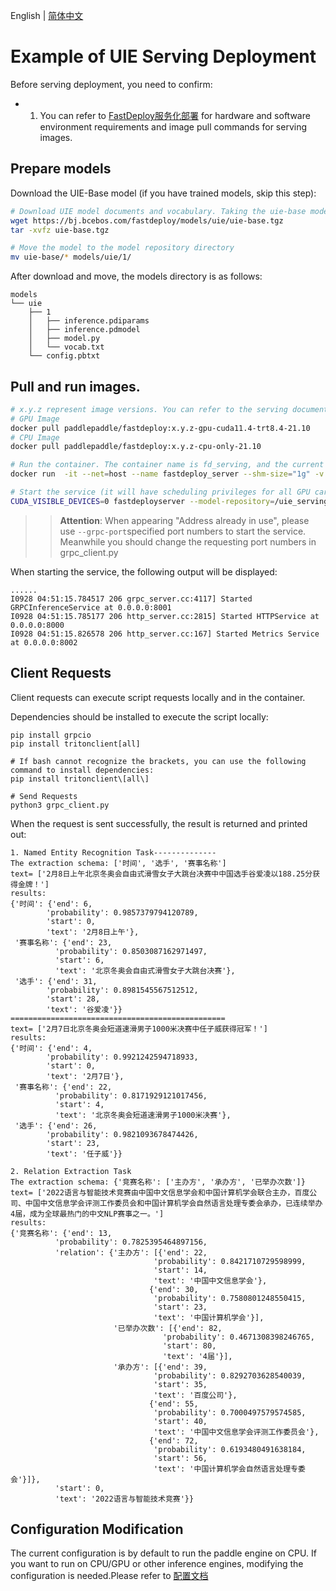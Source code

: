 English | [简体中文](README_CN.md) 

# Example of UIE Serving Deployment

Before serving deployment, you need to confirm:

- 1. You can refer to [FastDeploy服务化部署](../../../../../serving/README_CN.md) for hardware and software environment requirements and image pull commands for serving images.

## Prepare models

Download the UIE-Base model (if you have trained models, skip this step):
```bash
# Download UIE model documents and vocabulary. Taking the uie-base model as an example
wget https://bj.bcebos.com/fastdeploy/models/uie/uie-base.tgz
tar -xvfz uie-base.tgz

# Move the model to the model repository directory
mv uie-base/* models/uie/1/
```

After download and move, the models directory is as follows:

```
models
└── uie
    ├── 1
    │   ├── inference.pdiparams
    │   ├── inference.pdmodel
    │   ├── model.py
    │   └── vocab.txt
    └── config.pbtxt
```

## Pull and run images.
```bash
# x.y.z represent image versions. You can refer to the serving documents to replace them with numbers
# GPU Image
docker pull paddlepaddle/fastdeploy:x.y.z-gpu-cuda11.4-trt8.4-21.10
# CPU Image
docker pull paddlepaddle/fastdeploy:x.y.z-cpu-only-21.10

# Run the container. The container name is fd_serving, and the current directory is mounted as the container's /uie_serving directory
docker run  -it --net=host --name fastdeploy_server --shm-size="1g" -v `pwd`/:/uie_serving paddlepaddle/fastdeploy:x.y.z-gpu-cuda11.4-trt8.4-21.10 bash

# Start the service (it will have scheduling privileges for all GPU cards without setting the CUDA_VISIBLE_DEVICES environment variable)
CUDA_VISIBLE_DEVICES=0 fastdeployserver --model-repository=/uie_serving/models --backend-config=python,shm-default-byte-size=10485760
```

>> **Attention**: When appearing "Address already in use", please use `--grpc-port`specified port numbers to start the service. Meanwhile you should change the requesting port numbers in grpc_client.py

When starting the service, the following output will be displayed:
```
......
I0928 04:51:15.784517 206 grpc_server.cc:4117] Started GRPCInferenceService at 0.0.0.0:8001
I0928 04:51:15.785177 206 http_server.cc:2815] Started HTTPService at 0.0.0.0:8000
I0928 04:51:15.826578 206 http_server.cc:167] Started Metrics Service at 0.0.0.0:8002
```


## Client Requests
Client requests can execute script requests locally and in the container.

Dependencies should be installed to execute the script locally:
```
pip install grpcio
pip install tritonclient[all]

# If bash cannot recognize the brackets, you can use the following command to install dependencies:
pip install tritonclient\[all\]

# Send Requests
python3 grpc_client.py
```

When the request is sent successfully, the result is returned and printed out:
```
1. Named Entity Recognition Task--------------
The extraction schema: ['时间', '选手', '赛事名称']
text= ['2月8日上午北京冬奥会自由式滑雪女子大跳台决赛中中国选手谷爱凌以188.25分获得金牌！']
results:
{'时间': {'end': 6,
        'probability': 0.9857379794120789,
        'start': 0,
        'text': '2月8日上午'},
 '赛事名称': {'end': 23,
          'probability': 0.8503087162971497,
          'start': 6,
          'text': '北京冬奥会自由式滑雪女子大跳台决赛'},
 '选手': {'end': 31,
        'probability': 0.8981545567512512,
        'start': 28,
        'text': '谷爱凌'}}
================================================
text= ['2月7日北京冬奥会短道速滑男子1000米决赛中任子威获得冠军！']
results:
{'时间': {'end': 4,
        'probability': 0.9921242594718933,
        'start': 0,
        'text': '2月7日'},
 '赛事名称': {'end': 22,
          'probability': 0.8171929121017456,
          'start': 4,
          'text': '北京冬奥会短道速滑男子1000米决赛'},
 '选手': {'end': 26,
        'probability': 0.9821093678474426,
        'start': 23,
        'text': '任子威'}}

2. Relation Extraction Task
The extraction schema: {'竞赛名称': ['主办方', '承办方', '已举办次数']}
text= ['2022语言与智能技术竞赛由中国中文信息学会和中国计算机学会联合主办，百度公司、中国中文信息学会评测工作委员会和中国计算机学会自然语言处理专委会承办，已连续举办4届，成为全球最热门的中文NLP赛事之一。']
results:
{'竞赛名称': {'end': 13,
          'probability': 0.7825395464897156,
          'relation': {'主办方': [{'end': 22,
                                'probability': 0.8421710729598999,
                                'start': 14,
                                'text': '中国中文信息学会'},
                               {'end': 30,
                                'probability': 0.7580801248550415,
                                'start': 23,
                                'text': '中国计算机学会'}],
                       '已举办次数': [{'end': 82,
                                  'probability': 0.4671308398246765,
                                  'start': 80,
                                  'text': '4届'}],
                       '承办方': [{'end': 39,
                                'probability': 0.8292703628540039,
                                'start': 35,
                                'text': '百度公司'},
                               {'end': 55,
                                'probability': 0.7000497579574585,
                                'start': 40,
                                'text': '中国中文信息学会评测工作委员会'},
                               {'end': 72,
                                'probability': 0.6193480491638184,
                                'start': 56,
                                'text': '中国计算机学会自然语言处理专委会'}]},
          'start': 0,
          'text': '2022语言与智能技术竞赛'}}
```


## Configuration Modification

The current configuration is by default to run the paddle engine on CPU. If you want to run on CPU/GPU or other inference engines, modifying the configuration is needed.Please refer to [配置文档](../../../../serving/docs/zh_CN/model_configuration.md)
